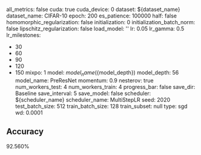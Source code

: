 all_metrics: false
cuda: true
cuda_device: 0
dataset: ${dataset_name}
dataset_name: CIFAR-10
epoch: 200
es_patience: 100000
half: false
homomorphic_regularization: false
initialization: 0
initialization_batch_norm: false
lipschitz_regularization: false
load_model: ''
lr: 0.05
lr_gamma: 0.5
lr_milestones:
- 30
- 60
- 90
- 120
- 150
mixpo: 1
model: ${model_name}(${model_depth})
model_depth: 56
model_name: PreResNet
momentum: 0.9
nesterov: true
num_workers_test: 4
num_workers_train: 4
progress_bar: false
save_dir: Baseline
save_interval: 5
save_model: false
scheduler: ${scheduler_name}
scheduler_name: MultiStepLR
seed: 2020
test_batch_size: 512
train_batch_size: 128
train_subset: null
type: sgd
wd: 0.0001

## Accuracy
 92.560%